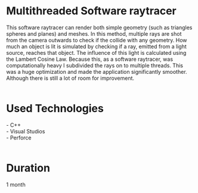 # Multithreaded Software raytracer

This software raytracer can render both simple geometry (such as triangles spheres and planes) and meshes. In this method, multiple rays are shot from the camera outwards to check if the collide with any geometry. How much an object is lit is simulated by checking if a ray, emitted from a light source, reaches that object. The influence of this light is calculated using the Lambert Cosine Law.
Because this, as a software raytracer, was computationally heavy I subdivided the rays on to multiple threads. This was a huge optimization and made the application significantly smoother. Although there is still a lot of room for improvement.<br><br>

# Used Technologies
\-	C++<br>
\-	Visual Studios <br>
\-	Perforce<br>
<br>

# Duration
1 month
